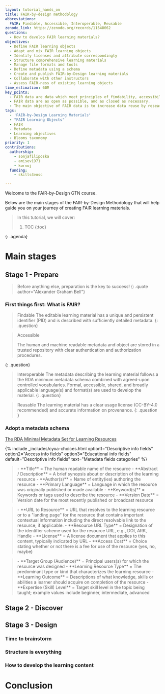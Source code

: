 ```yaml
---
layout: tutorial_hands_on
title: FAIR-by-design methodology
abbreviations:
  FAIR: Findable, Accessible, Interoperable, Reusable
zenodo_link: https://zenodo.org/records/11548062
questions:
  - How to develop FAIR learning materials?
objectives:
  - Define FAIR learning objects
  - Adapt and mix FAIR learning objects
  - Identify licenses and attribute correspondingly
  - Structure comprehensive learning materials
  - Manage file formats and tools
  - Define metadata using a schema
  - Create and publish FAIR-by-Design learning materials
  - Collaborate with other instructors
  - Assess FAIR-ness of existing learning objects
time_estimation: 60M
key_points:
  - FAIR data are data which meet principles of findability, accessibility, interoperability, and reusability (FAIR).
  - FAIR data are as open as possible, and as closed as necessary.
  - The main objective of FAIR data is to increase data reuse by researchers.
tags:
  - 'FAIR-by-Design Learning Materials'
  - "FAIR Learning Objects"
  - FAIR
  - Metadata
  - Learning objectives
  - Blooms taxonomy
priority: 1
contributions:
  authorship:
    - sonjafiliposka
    - amisev1971
    - korvoj
  funding:
    - skills4eosc

---
```



Welcome to the FAIR-by-Design GTN course.

Below are the main stages of the FAIR-by-Design Methodology that will help guide you on your journey of creating FAIR learning materials.


> <agenda-title></agenda-title>
>
> In this tutorial, we will cover:
>
> 1. TOC
> {:toc}
>
{: .agenda}


# Main stages

## Stage 1 - Prepare
> Before anything else, preparation is the key to success!
{: .quote author="Alexander Graham Bell"}

### First things first: What is FAIR?


> <question-title>Findable</question-title>
> The editable learning material has a unique and persistent identifier (PID) and is described with sufficiently detailed metadata.
{: .question}


> <question-title>Accessible</question-title>
>
> The human and machine readable metadata and object are stored in a trusted repository with clear authentication and authorization procedures.
>
{: .question}


> <question-title>Interoperable</question-title>
> The metadata describing the learning material follows a the RDA minimum metadata schema combined with agreed-upon controlled vocabularies.
> Formal, accessible, shared, and broadly applicable language(s) and format(s) are used to develop the material.
{: .question}


> <question-title>Reusable</question-title>
>The learning material has a clear usage license (CC-BY-4.0 recommended) and accurate information on provenance.
{: .question }

### Adopt a metadata schema
  <a href="https://fair-by-design-methodology.github.io/FAIR-by-Design_ToT/latest/Stage%201%20%E2%80%93%20Prepare/02-Preparing%20FAIR%20Learning%20Objects/02-Preparing%20FAIR%20Learning%20Objects/#rda-minimal-metadata-for-learning-resources" class="btn btn-primary btn-lg btn-block">The RDA Minimal Metadata Set for Learning Resources</a>

{% include _includes/cyoa-choices.html option1="Descriptive info fields" option2="Access info fields" option3="Educational info fields" default="Descriptive info fields" text="Metadata fields categories" %} 


><div class="Descriptive-info-fields" markdown="1">
>- **Title** =	The human readable name of the resource
>- **Abstract / Description** =	A brief synopsis about or description of the learning resource
>- **Author(s)** =	Name of entity(ies) authoring the resource
>- **Primary Language** =	Language in which the resource was originally published or made available
>- **Keyword(s)** =	Keywords or tags used to describe the resource
>- **Version Date** =	Version date for the most recently published or broadcast resource
></div>

><div class="Access-info-fields" markdown="1">
>- **URL to Resource** =	URL that resolves to the learning resource or to a "landing page" for the resource that contains important contextual information including the direct resolvable link to the resource, if applicable.
>- **Resource URL Type**	 = Designation of the identifier scheme used for the resource URL, e.g., DOI, ARK, Handle
>- **License** =	A license document that applies to this content, typically indicated by URL
>- **Access Cost**	= Choice stating whether or not there is a fee for use of the resource (yes, no, maybe)
></div>

><div class="Educational-info-fields" markdown="1">
>- **Target Group (Audience)** =	Principal users(s) for which the resource was designed
>- **Learning Resource Type** =	The predominant type or kind that characterizes the learning resource
>- **Learning Outcome** =	Descriptions of what knowledge, skills or abilities a learner should acquire on completion of the resource
>- **Expertise (Skill) Level** =	Target skill level in the topic being taught; example values include beginner, intermediate, advanced
></div>


## Stage 2 - Discover

## Stage 3 - Design

### Time to brainstorm

### Structure is everything

### How to develop the learning content


# Conclusion

